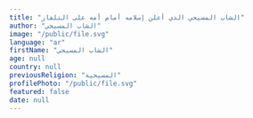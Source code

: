 ```yaml
---
title: "الشاب المسيحي الذي أعلن إسلامه أمام أمه على التلفاز"
author: "الشاب المسيحي"
image: "/public/file.svg"
language: "ar"
firstName: "الشاب المسيحي"
age: null
country: null
previousReligion: "المسيحية"
profilePhoto: "/public/file.svg"
featured: false
date: null
---
```


